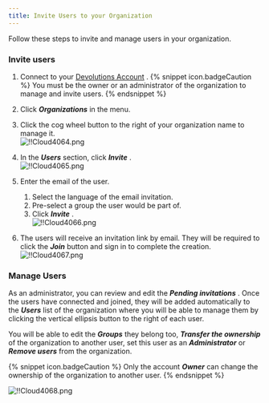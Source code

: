 ```yaml
---
title: Invite Users to your Organization
---
```

Follow these steps to invite and manage users in your organization. 

### Invite users 

1. Connect to your [Devolutions Account](https://portal.devolutions.com/) . 
{% snippet icon.badgeCaution %} 
You must be the owner or an administrator of the organization to manage and invite users. 
{% endsnippet %}
 
2. Click ***Organizations*** in the menu. 
1. Click the cog wheel button to the right of your organization name to manage it.  
![!!Cloud4064.png](https://webdevolutions.azureedge.net/docs/en/cloud/Cloud4064.png) 
1. In the ***Users*** section, click ***Invite*** .  
![!!Cloud4065.png](https://webdevolutions.azureedge.net/docs/en/cloud/Cloud4065.png) 
1. Enter the email of the user. 
    1. Select the language of the email invitation. 
    1. Pre-select a group the user would be part of. 
    1. Click ***Invite*** .  
![!!Cloud4066.png](https://webdevolutions.azureedge.net/docs/en/cloud/Cloud4066.png) 
1. The users will receive an invitation link by email. They will be required to click the ***Join*** button and sign in to complete the creation.  
![!!Cloud4067.png](https://webdevolutions.azureedge.net/docs/en/cloud/Cloud4067.png) 

### Manage Users 

As an administrator, you can review and edit the ***Pending invitations*** . Once the users have connected and joined, they will be added automatically to the ***Users*** list of the organization where you will be able to manage them by clicking the vertical ellipsis button to the right of each user.  

You will be able to edit the ***Groups*** they belong too, ***Transfer the ownership*** of the organization to another user, set this user as an ***Administrator*** or ***Remove users*** from the organization.  

{% snippet icon.badgeCaution %} 
Only the account ***Owner*** can change the ownership of the organization to another user. 
{% endsnippet %}
 
![!!Cloud4068.png](https://webdevolutions.azureedge.net/docs/en/cloud/Cloud4068.png) 

